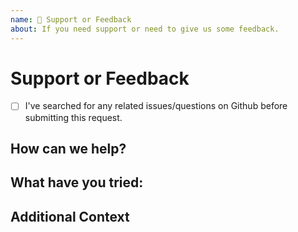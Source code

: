 ```yaml
---
name: 💬 Support or Feedback
about: If you need support or need to give us some feedback.
---
```


# Support or Feedback

- [ ] I've searched for any related issues/questions on Github before submitting this request.

## How can we help?

<!--
        Describe what you are experiencing. How you would like us to help?
-->

## What have you tried:

<!--
       Describe in detail what you have tried and what you have found from any research you may have done.
 -->

## Additional Context

<!--
        Add more context, links or screenshots about the feedback / support issue.
-->

<!--
       Thanks for reaching out!  We are happy to help and will get back to you as soon as possible. 🎉
-->
